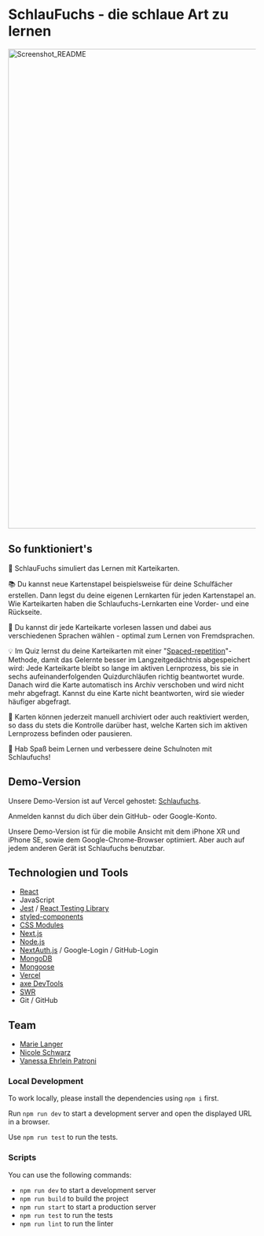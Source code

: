 # SchlauFuchs - die schlaue Art zu lernen
<img width="975" alt="Screenshot_README" src="https://github.com/Nesssaaa/capstone-flashcard-app/assets/148340045/b08dcbad-19f4-4846-8a96-aa1120bd23b4">




## So funktioniert's
🦊 SchlauFuchs simuliert das Lernen mit Karteikarten.

📚 Du kannst neue Kartenstapel beispielsweise für deine Schulfächer erstellen. Dann legst du deine eigenen Lernkarten für jeden Kartenstapel an. Wie Karteikarten haben die Schlaufuchs-Lernkarten eine Vorder- und eine Rückseite.

📣 Du kannst dir jede Karteikarte vorlesen lassen und dabei aus verschiedenen Sprachen wählen - optimal zum Lernen von Fremdsprachen.

💡 Im Quiz lernst du deine Karteikarten mit einer "[Spaced-repetition](https://de.wikipedia.org/wiki/Spaced_repetition)"-Methode, damit das Gelernte besser im Langzeitgedächtnis abgespeichert wird: Jede Karteikarte bleibt so lange im aktiven Lernprozess, bis sie in sechs aufeinanderfolgenden Quizdurchläufen richtig beantwortet wurde. Danach wird die Karte automatisch ins Archiv verschoben und wird nicht mehr abgefragt. Kannst du eine Karte nicht beantworten, wird sie wieder häufiger abgefragt. 

📙 Karten können jederzeit manuell archiviert oder auch reaktiviert werden, so dass du stets die Kontrolle darüber hast, welche Karten sich im aktiven Lernprozess befinden oder pausieren.  

🥳 Hab Spaß beim Lernen und verbessere deine Schulnoten mit Schlaufuchs!

## Demo-Version

Unsere Demo-Version ist auf Vercel gehostet: [Schlaufuchs](https://capstone-flashcard-app-zeta.vercel.app/).

Anmelden kannst du dich über dein GitHub- oder Google-Konto.

Unsere Demo-Version ist für die mobile Ansicht mit dem iPhone XR und iPhone SE, sowie dem Google-Chrome-Browser optimiert. Aber auch auf jedem anderen Gerät ist Schlaufuchs benutzbar.

## Technologien und Tools

- [React](https://react.dev/)
- JavaScript
- [Jest](https://jestjs.io/) / [React Testing Library](https://testing-library.com/) 
- [styled-components](https://styled-components.com/)
- [CSS Modules](https://nextjs.org/docs/app/building-your-application/styling/css-modules)
- [Next.js](https://nextjs.org/)
- [Node.js](https://nodejs.org/en)
- [NextAuth.js](https://next-auth.js.org/) / Google-Login / GitHub-Login
- [MongoDB](https://www.mongodb.com/)
- [Mongoose](https://mongoosejs.com/)
- [Vercel](https://vercel.com/)
- [axe DevTools](https://chromewebstore.google.com/detail/axe-devtools-web-accessib/lhdoppojpmngadmnindnejefpokejbdd)
- [SWR](https://swr.vercel.app/)
- Git / GitHub

## Team

- [Marie Langer](https://github.com/marielngr)
- [Nicole Schwarz](https://github.com/Nicole-Schwarz)
- [Vanessa Ehrlein Patroni](https://github.com/Nesssaaa)

### Local Development

To work locally, please install the dependencies using `npm i` first.

Run `npm run dev` to start a development server and open the displayed URL in a browser.

Use `npm run test` to run the tests.

### Scripts

You can use the following commands:

- `npm run dev` to start a development server
- `npm run build` to build the project
- `npm run start` to start a production server
- `npm run test` to run the tests
- `npm run lint` to run the linter

